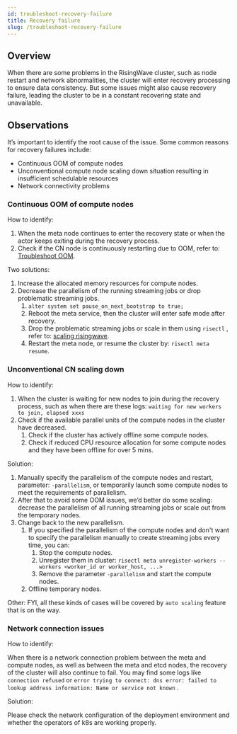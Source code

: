 ```yaml
---
id: troubleshoot-recovery-failure
title: Recovery failure
slug: /troubleshoot-recovery-failure
---
```


## Overview

When there are some problems in the RisingWave cluster, such as node restart and network abnormalities, the cluster will enter recovery processing to ensure data consistency. But some issues might also cause recovery failure, leading the cluster to be in a constant recovering state and unavailable. 

## Observations

It’s important to identify the root cause of the issue. Some common reasons for recovery failures include:

- Continuous OOM of compute nodes
- Unconventional compute node scaling down situation resulting in insufficient schedulable resources
- Network connectivity problems

### Continuous OOM of compute nodes

How to identify:

1. When the meta node continues to enter the recovery state or when the actor keeps exiting during the recovery process.
2. Check if the CN node is continuously restarting due to OOM, refer to: [Troubleshoot OOM](troubleshoot-oom.md).

Two solutions:

1. Increase the allocated memory resources for compute nodes.
2. Decrease the parallelism of the running streaming jobs or drop problematic streaming jobs.
    1. `alter system set pause_on_next_bootstrap to true;`
    2. Reboot the meta service, then the cluster will enter safe mode after recovery.
    3. Drop the problematic streaming jobs or scale in them using `risectl` , refer to: [scaling risingwave](https://www.notion.so/Scaling-in-RisingWave-Draft-50e6f7c96fcd48d2bd089416256529dc?pvs=21).
    4. Restart the meta node, or resume the cluster by: `risectl meta resume`.

### Unconventional CN scaling down

How to identify:

1. When the cluster is waiting for new nodes to join during the recovery process, such as when there are these logs: `waiting for new workers to join, elapsed xxxs`
2. Check if the available parallel units of the compute nodes in the cluster have decreased.
    1. Check if the cluster has actively offline some compute nodes.
    2. Check if reduced CPU resource allocation for some compute nodes and they have been offline for over 5 mins.

Solution:

1. Manually specify the parallelism of the compute nodes and restart, parameter: `-parallelism`, or temporarily launch some compute nodes to meet the requirements of parallelism.
2. After that to avoid some OOM issues, we’d better do some scaling: decrease the parallelism of all running streaming jobs or scale out from the temporary nodes.
3. Change back to the new parallelism.
    1. If you specified the parallelism of the compute nodes and don't want to specify the parallelism manually to create streaming jobs every time, you can:
        1. Stop the compute nodes.
        2. Unregister them in cluster: `risectl meta unregister-workers --workers <worker_id or worker_host, ...>`
        3. Remove the parameter `-parallelism` and start the compute nodes.
    2. Offline temporary nodes.

Other: FYI, all these kinds of cases will be covered by `auto scaling` feature that is on the way.

### Network connection issues

How to identify:

When there is a network connection problem between the meta and compute nodes, as well as between the meta and etcd nodes, the recovery of the cluster will also continue to fail. You may find some logs like `connection refused` or `error trying to connect: dns error: failed to lookup address information: Name or service not known` .

Solution:

Please check the network configuration of the deployment environment and whether the operators of k8s are working properly.